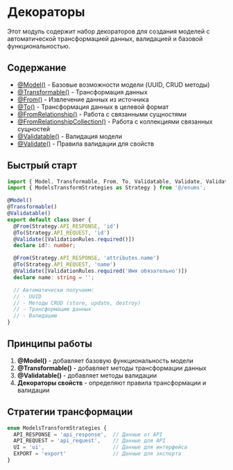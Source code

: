 # Декораторы

Этот модуль содержит набор декораторов для создания моделей с автоматической трансформацией данных, валидацией и базовой функциональностью.

## Содержание

- [@Model()](./model.md) - Базовые возможности модели (UUID, CRUD методы)
- [@Transformable()](./transform.md) - Трансформация данных
- [@From()](./transform.md#from) - Извлечение данных из источника
- [@To()](./transform.md#to) - Трансформация данных в целевой формат
- [@FromRelationship()](./transform.md#fromrelationship) - Работа с связанными сущностями
- [@FromRelationshipCollection()](./transform.md#fromrelationshipcollection) - Работа с коллекциями связанных сущностей
- [@Validatable()](./validation.md) - Валидация модели
- [@Validate()](./validation.md#validate) - Правила валидации для свойств

## Быстрый старт

```typescript
import { Model, Transformable, From, To, Validatable, Validate, ValidationRules } from '@/decorators';
import { ModelsTransformStrategies as Strategy } from '@/enums';

@Model()
@Transformable()
@Validatable()
export default class User {
  @From(Strategy.API_RESPONSE, 'id')
  @To(Strategy.API_REQUEST, 'id')
  @Validate([ValidationRules.required()])
  declare id?: number;

  @From(Strategy.API_RESPONSE, 'attributes.name')
  @To(Strategy.API_REQUEST, 'name')
  @Validate([ValidationRules.required('Имя обязательно')])
  declare name: string = '';

  // Автоматически получаем:
  // - UUID
  // - Методы CRUD (store, update, destroy)
  // - Трансформацию данных
  // - Валидацию
}
```

## Принципы работы

1. **@Model()** - добавляет базовую функциональность модели
2. **@Transformable()** - добавляет методы трансформации данных
3. **@Validatable()** - добавляет методы валидации
4. **Декораторы свойств** - определяют правила трансформации и валидации

## Стратегии трансформации

```typescript
enum ModelsTransformStrategies {
  API_RESPONSE = 'api_response',  // Данные от API
  API_REQUEST = 'api_request',    // Данные для API
  UI = 'ui',                      // Данные для интерфейса
  EXPORT = 'export'               // Данные для экспорта
}
```
